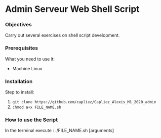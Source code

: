 # Admin Serveur Web Shell Script

### Objectives

Carry out several exercises on shell script development.

### Prerequisites

What you need to use it:
  * Machine Linux

### Installation

Step to install:
  1. ``` git clone https://github.com/capliez/Capliez_Alexis_M1_2020_admin ```
  2. ``` chmod a+x FILE_NAME.sh ```

### How to use the Script

In the terminal execute :
./FILE_NAME.sh [arguments]
